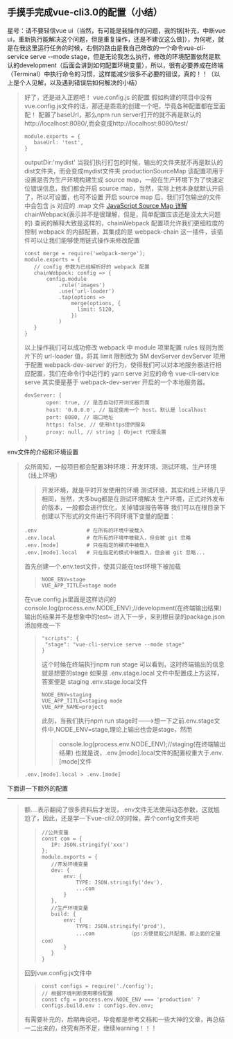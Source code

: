 手摸手完成vue-cli3.0的配置（小结）
---
星号：请不要轻信vue ui（当然，有可能是我操作的问题，我的锅[补充，中断vue ui，重新执行能解决这个问题，但是重复操作，还是不建议这么做]），为何呢，就是在我这里运行任务的时候，右侧的路由是我自己修改的一个命令vue-cli-service serve --mode stage，但是无论我怎么执行，修改的环境配置依然是默认的development（后面会讲到如何配置环境变量），所以，很有必要养成在终端（Terminal）中执行命令的习惯，这样能减少很多不必要的错误，真的！！（以上是个人见解，以及遇到错误后如何解决的小结）
>好了，还是进入正题吧！
>vue.config.js 的配置
>假如构建的项目中没有vue.config.js文件的话，那还是乖乖的创建一个吧，毕竟各种配置都在里面配！
>配置了baseUrl，那么npm run server打开的就不再是默认的http://localhost:8080/,而会变成http://localhost:8080/test/
>```
>module.exports = {
>    baseUrl: 'test',
>}
>```
>outputDir:'mydist'
>当我们执行打包的时候，输出的文件夹就不再是默认的dist文件夹，而会变成mydist文件夹
>productionSourceMap
>该配置项用于设置是否为生产环境构建生成 source map，一般在生产环境下为了快速定位错误信息，我们都会开启 source map，当然，实际上他本身就默认开启了，所以可设置，也可不设置
>开启 source map 后，我们打包输出的文件中会包含 js 对应的 .map 文件
>[JavaScript Source Map 详解](http://www.ruanyifeng.com/blog/2013/01/javascript_source_map.html)
>chainWebpack(表示并不是很理解，但是，简单配置应该还是没太大问题的)
>查阅的解释大致是这样的，chainWebpack 配置项允许我们更细粒度的控制 webpack 的内部配置，其集成的是 webpack-chain 这一插件，该插件可以让我们能够使用链式操作来修改配置
>```// 用于做相应的合并处理
>const merge = require('webpack-merge');
>module.exports = {
>    // config 参数为已经解析好的 webpack 配置
>    chainWebpack: config => {
>        config.module
>            .rule('images')
>            .use('url-loader')
>            .tap(options =>
>                merge(options, {
>                  limit: 5120,
>                })
>            )
>    }   
>}
>```
>以上操作我们可以成功修改 webpack 中 module 项里配置 rules 规则为图片下的 url-loader 值，将其 limit 限制改为 5M
>devServer
>devServer 项用于配置 webpack-dev-server 的行为，使得我们可以对本地服务器进行相应配置，我们在命令行中运行的 yarn serve 对应的命令 vue-cli-service serve 其实便是基于 webpack-dev-server 开启的一个本地服务器。
>```
>devServer: {
>        open: true, // 是否自动打开浏览器页面
>        host: '0.0.0.0', // 指定使用一个 host。默认是 localhost
>        port: 8080, // 端口地址
>        https: false, // 使用https提供服务
>        proxy: null, // string | Object 代理设置
> }
>```
env文件的介绍和环境设置
>众所周知，一般项目都会配置3种环境：开发环境、测试环境、生产环境（线上环境）
>>开发环境，就是平时开发使用的环境
>>测试环境，其实和线上环境几乎相同，当然，大多bug都是在测试环境解决
>>生产环境，正式对外发布的版本，一般都会进行优化，关掉错误报告等等
>我们可以在根目录下创建以下形式的文件进行不同环境下变量的配置：
>```
>.env                # 在所有的环境中被载入
>.env.local          # 在所有的环境中被载入，但会被 git 忽略
>.env.[mode]         # 只在指定的模式中被载入
>.env.[mode].local   # 只在指定的模式中被载入，但会被 git 忽略...
>```
>首先创建一个.env.test文件，使其只能在test环境下被加载
>>```
>>NODE_ENV=stage
>>VUE_APP_TITLE=stage mode
>>```
>在vue.config.js里面是这样访问的
>console.log(process.env.NODE_ENV);//development(在终端输出结果)
>输出的结果并不是想象中的test~
>进入下一步，来到根目录的package.json添加修改一下
>>```
>>"scripts": {
>>  "stage": "vue-cli-service serve --mode stage"
>>}
>>```
>>这个时候在终端执行npm run stage
>>可以看到，这时终端输出的信息就是想要的stage
>如果是 .env.stage.local 文件中配置成上方这样，答案便是 staging
>>.env.stage.local文件
>>```
>>NODE_ENV=staging
>>VUE_APP_TITLE=staging mode
>>VUE_APP_NAME=project
>>```
>>此刻，当我们执行npm run stage时--->想一下之前.env.stage文件中,NODE_ENV=stage,理论上输出也会是stage，然而
>>>console.log(process.env.NODE_ENV);//staging(在终端输出结果)
>>也就是说，.env.[mode].local文件的配置权重大于.env.[mode]文件
>```
>.env.[mode].local > .env.[mode] 
>```
下面讲一下额外的配置
***
>额....表示翻阅了很多资料后才发现，.env文件无法使用动态参数，这就尴尬了，因此，还是学一下vue-cli2.0的时候，弄个config文件夹吧
>>```
>>//公共变量
>>const com = {
>>    IP: JSON.stringify('xxx')
>>};
>>module.exports = {
>>    //开发环境变量
>>    dev: {
>>        env: {
>>            TYPE: JSON.stringify('dev'),
>>            ...com
>>        }
>>    },
>>    //生产环境变量
>>    build: {
>>        env: {
>>            TYPE: JSON.stringify('prod'),
>>            ...com           （ps:方便提取公共配置、即上面的定量com）
>>        }
>>    }
>>}
>>```
>回到vue.config.js文件中
>>```
>>const configs = require('./config');
>>// 根据环境判断使用哪份配置
>>const cfg = process.env.NODE_ENV === 'production' ? configs.build.env : configs.dev.env;
>>```
>有需要补充的，后期再说吧，毕竟都是参考文档和一些大神的文章，再总结一二出来的，终究有所不足，继续learning！！！

